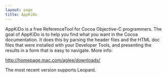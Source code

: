 ```yaml
---
layout: page
title: AppKiDo
---
```


AppKiDo is a free ReferenceTool for Cocoa Objective-C programmers.  The goal of AppKiDo is to help you find what you want in the Cocoa documentation.  It does this by parsing the header files and the HTML doc files that were installed with your Developer Tools, and presenting the results in a form that is easy to navigate.  More info:

http://homepage.mac.com/aglee/downloads/

The most recent version supports Leopard.

